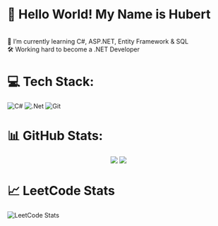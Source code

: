 # 👋 Hello World! My Name is Hubert
<br>🌱 I’m currently learning C#, ASP.NET, Entity Framework & SQL<br>🛠️ Working hard to become a .NET Developer<br>


# 💻 Tech Stack:
![C#](https://img.shields.io/badge/c%23-%23239120.svg?style=for-the-badge&logo=csharp&logoColor=white) ![.Net](https://img.shields.io/badge/.NET-5C2D91?style=for-the-badge&logo=.net&logoColor=white) ![Git](https://img.shields.io/badge/git-%23F05033.svg?style=for-the-badge&logo=git&logoColor=white)
# 📊 GitHub Stats:
<div align="center">
  <img src="https://github-readme-stats.vercel.app/api?username=hstrekowski&theme=dark&hide_border=false&include_all_commits=true&count_private=true" />
  <img src="https://nirzak-streak-stats.vercel.app/?user=hstrekowski&theme=dark&hide_border=false" />
</div>

# 📈 LeetCode Stats

![LeetCode Stats](https://leetcard.jacoblin.cool/hstrekowski?theme=dark&font=Consolas&ext=contest)
<!-- Proudly created with GPRM ( https://gprm.itsvg.in ) -->
